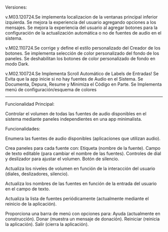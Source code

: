 Versiones:

v.M03.120724.Se implementa localizacion de la ventanas principal inferior izquierda.
             Se mejora la experiencia del usuario agregando opciones a los mensajes.
             Se mejora la experiencia del usuario al agregar botones para la configuración
             de la actualización automática o no de fuentes de audio en el sistema.

v.M02.110724.Se corrige y define el estilo personalizado del Creador de los botones.
             Se implementa selección de color personalizado del fondo de los paneles.
             Se deshabilitan los botones de color personalizado de fondo en modo Dark.

v.M02.100724.Se Implementa Scroll Automático de Labels de Entradas!
             Se Evita que la app inicie si no hay fuentes de Audio en el Sistema.
             Se Documenta, Depura, Resume y Minimiza el Código en Parte.
             Se Implementa menú de configuración/esquema de colores

-----------------------

Funcionalidad Principal:

Controlar el volumen de todas las fuentes de audio disponibles en el sistema
mediante paneles independientes en una app minimalista.


Funcionalidades:

Enumera las fuentes de audio disponibles (aplicaciones que utilizan audio).

Crea paneles para cada fuente con:
  Etiqueta (nombre de la fuente).
  Campo de texto editable (para cambiar el nombre de las fuentes).
  Controles de dial y deslizador para ajustar el volumen.
  Botón de silencio.

Actualiza los niveles de volumen en función de la interacción del usuario (diales, deslizadores, silencio).

Actualiza los nombres de las fuentes en función de la entrada del usuario en el campo de texto.

Actualiza la lista de fuentes periódicamente (actualmente mediante el reinicio de la aplicación).

Proporciona una barra de menú con opciones para:
  Ayuda (actualmente en construcción).
  Donar (muestra un mensaje de donación).
  Reiniciar (reinicia la aplicación).
  Salir (cierra la aplicación).
